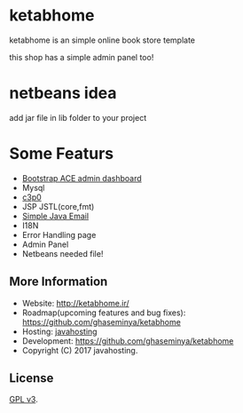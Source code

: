 # ketabhome
ketabhome is an simple online book store template

this shop has a simple admin panel too!

# netbeans idea
add jar file in lib folder to your project


# Some Featurs
* [Bootstrap ACE admin dashboard](http://jason.insweet.family/ace/)
* Mysql
* [c3p0](https://github.com/ghaseminya/c3p0)
* JSP JSTL(core,fmt)
* [Simple Java Email](https://github.com/ghaseminya/simple-java-mail)
* I18N
* Error Handling page
* Admin Panel
* Netbeans needed file!

## More Information
* Website: http://ketabhome.ir/
* Roadmap(upcoming features and bug fixes): https://github.com/ghaseminya/ketabhome
* Hosting: [javahosting](http://www.javahosting.ir)
* Development: https://github.com/ghaseminya/ketabhome
* Copyright (C) 2017 javahosting.

## License

[GPL v3](./LICENSE).
